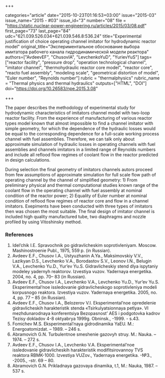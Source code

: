 +++

categories="article"
date="2015-10-23T01:16:53+03:00"
issue="2015-03"
issue_name="2015 - #03"
issue_id="3"
number="08"
file = "https://static.nuclear-power-engineering.ru/articles/2015/03/08.pdf"
first_page="73"
last_page="84"
udc="621.039.526.034+621.039.546.8:536.24"
title="Experimental justification of choice operating channel imitator for hydrodynamic reactor model"
original_title="Экспериментальное обоснование выбора имитатора рабочего канала гидродинамической модели реактора"
authors=["AvdeevEF", "ChusovIA", "LevchenkoYuD", "YurievYuS"]
tags=["reactor facility", "pressure drop", "operation technological channel", "imitator channel", "thermohydraulic reactor core model", "reactor core", "reacto fuel assembly", "modeling scale", "geometrical distortion of model", "Euler number", "Reynolds number"]
rubric = "thermalphysics"
rubric_name = "Thermal physics and thermal hydraulics"
outputs=["HTML", "DOI"]
doi="https://doi.org/10.26583/npe.2015.3.08"

+++

The paper describes the methodology of experimental study for hydrodynamic characteristics of imitators channel model with two-loop reactor facility. From the experience of manufacturing of various reactor types model known that almost impossible to find a channel imitator with simple geometry, for which the dependence of the hydraulic losses would be equal to the corresponding dependence for a full-scale working process channel with fuel assemblies. Therefore, we can talk only about approximate simulation of hydraulic losses in operating channels with fuel assemblies and channels imitators in a limited range of Reynolds numbers and include all reflood flow regimes of coolant flow in the reactor predicted in design calculations.

During selection the final geometry of imitators channels autors proceed from few assumptions of approximate simulation for full scale flow path of operating channel by the channel of simplified geometry: 1) From preliminary physical and thermal computational studies known range of the coolant flow in the operating channel with fuel assembly at nominal condition of the reactor power; 2) Equality of Euler number at nominal condition of reflood flow regimes of reactor core and flow in a channel imitators. Exepiments have been conducted with three types of imitators then was chosen the most suitable. The final design of imitator channel is included high quality manufactured tube, two diaphragms and nozzle profiled by using Vitoshinsky method.

### References

1. Idel’chik I.E. Spravochnik po gidravlicheskim soprotivleniyam. Moscow. Mashinostroenie Publ., 1975, 559 p. (in Russian).
2. Avdeev E.F., Chusov I.A., Ustyuzhanin A.Ya., Maksimovskiy V.V., Lazikyan D.S., Levchenko V.A., Borodastov S.V., Leonov I.N., Belugin V.A., Levchenko Yu.D., Yur’ev Yu.S. Gidravlicheskiy stend dlya ispytaniy modeley yadernyh reaktorov. Izvestiya vuzov. Yadernaya energetika. 2004, no. 4, pp. 70– 83 (in Russian).
3. Avdeev E.F., Chusov I.A., Levchenko V.A., Levchenko Yu.D., Yur’ev Yu.S. Eksperimental’noe issledovanie gidravlicheskogo soprotivleniya modeli korpusnogo reaktora. Izvestiya vuzov. Yadernaya energetika. 2005, no. 4, pp. 77 – 85 (in Russian).
4. Avdeev E.F., Chusov I.A., Belozerov V.I. Eksperimental’noe opredelenie gidravlicheskih harakteristik stenda «Tsirkulyatsionnaya petlya». VI mezhdunarodnaya konferentsiya Bezopasnost’ AES i podgotovka kadrov Tezisy dokladov 4-8 oktyabrya 1999g. Obninsk., -1999. - s.43.
5. Fomichev M.S. Eksperimental’naya gidrodinamika YaEU. M.: Energoatomizdat. – 1989. – 246 s.
6. Abramovich G.N. Turbulentnoe smeshenie gazovyh struy. M.: Nauka. – 1974. – 272 s.
7. Avdeev E.F., Chusov I.A., Levchenko V.A. Eksperimental’noe issledovanie gidravlicheskih harakteristik modifitsirovannoy TVS reaktora RBMK-1000. Izvestiya VUZov., Yadernaya energetika. -№3., -2005., -str. 69 – 80.
8. Abramovich G.N. Prikladnaya gazovaya dinamika, t.1, M.: Nauka, 1987. –537 s.